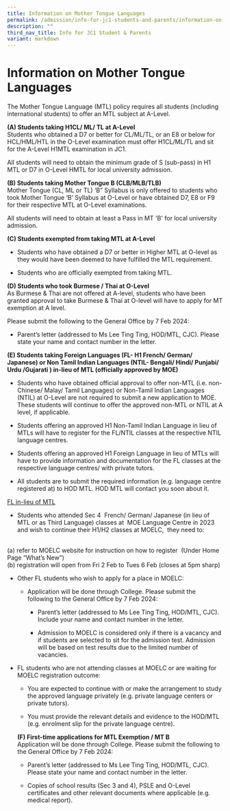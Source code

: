 ```yaml
---
title: Information on Mother Tongue Languages
permalink: /admission/info-for-jc1-students-and-parents/information-on-mother-tongue-languages/
description: ""
third_nav_title: Info for JC1 Student & Parents
variant: markdown
---
```

# Information on Mother Tongue Languages

The Mother Tongue Language (MTL) policy requires all students (including international students) to offer an MTL subject at A-Level.&nbsp;

**(A) Students taking H1CL/ ML/ TL at A-Level**
<br>
Students who obtained a D7 or better for CL/ML/TL, or an E8 or below for HCL/HML/HTL in the O-Level examination must offer H1CL/ML/TL and sit for the A-Level H1MTL examination in JC1.

All students will need to obtain the minimum grade of S (sub-pass) in H1 MTL or D7 in O-Level HMTL for local university admission.

  

**(B) Students taking Mother Tongue B (CLB/MLB/TLB)**
<br>
Mother Tongue (CL, ML or TL) ‘B” Syllabus is only offered to students who took Mother Tongue ‘B’ Syllabus at O-Level or have obtained D7, E8 or F9 for their respective MTL at O-Level examinations.

All students will need to obtain at least a Pass in MT 'B' for local university admission.

  

**(C) Students exempted from taking MTL at A-Level**

*   Students who have obtained a D7 or better in Higher MTL at O-level as they would have been deemed to have fulfilled the MTL requirement.
    
*   Students who are officially exempted from taking MTL.
    

  

**(D) Students who took Burmese / Thai at O-Level**
<br>
As Burmese &amp; Thai are not offered at A-level, students who have been granted approval to take Burmese &amp; Thai at O-level will have to apply for MT exemption at A level.

Please submit the following to the General Office by 7 Feb 2024:

*   Parent’s letter (addressed to Ms Lee Ting Ting, HOD/MTL, CJC). Please state your name and contact number in the letter.&nbsp;

**(E) Students taking Foreign Languages (FL- H1 French/ German/ Japanese) or Non Tamil Indian Languages (NTIL- Bengali/ Hindi/ Punjabi/ Urdu /Gujarati ) in-lieu of MTL (officially approved by MOE)**

*   Students who have obtained official approval to offer non-MTL (i.e. non-Chinese/ Malay/ Tamil Languages) or Non-Tamil Indian Languages (NTIL) at O-Level are not required to submit a new application to MOE. These students will continue to offer the approved non-MTL or NTIL at A level, if applicable.
    
*   Students offering an approved H1 Non-Tamil Indian Language in lieu of MTLs will have to register for the FL/NTIL classes at the respective NTIL language centres.
    
*   Students offering an approved H1 Foreign Language in lieu of MTLs will have to provide information and documentation for the FL classes at the respective language centres/ with private tutors.
    
*   All students are to submit the required information (e.g. language centre registered at) to HOD MTL. HOD MTL will contact you soon about it.&nbsp;&nbsp;&nbsp;
    

  

<u>FL in-lieu of MTL</u>

*   Students who attended Sec 4&nbsp; French/ German/ Japanese (in lieu of MTL or as Third Language) classes at&nbsp; MOE Language Centre in 2023 and wish to continue their H1/H2 classes at MOELC,&nbsp; they need to:&nbsp;
<br>
(a) refer to MOELC website for instruction on how to register&nbsp; (Under Home Page “What’s New”)
<br>
(b) registration will open from Fri 2 Feb to Tues 6 Feb (closes at 5pm sharp)

<ul><li>Other FL students who wish to apply for a place in MOELC:&nbsp;</li>
	
<ul><li>Application will be done through College. Please submit the following to the General Office by 7 Feb 2024:</li>
    

*   Parent’s letter (addressed to Ms Lee Ting Ting, HOD/MTL, CJC). Include your name and contact number in the letter.
    
*   Admission to MOELC is considered only if there is a vacancy and if students are selected to sit for the admission test. Admission will be based on test results due to the limited number of vacancies.</ul></ul>
    

<ul><li>FL students who are not attending classes at MOELC or are waiting for MOELC registration outcome:

*   You are expected to continue with or make the arrangement to study the approved language privately (e.g. private language centers or private tutors).&nbsp;
    
*   You must provide the relevant details and evidence to the HOD/MTL (e.g. enrolment slip for the private language centre).
    

  

**(F) First-time applications for MTL Exemption / MT B**
<br>
Application will be done through College. Please submit the following to the General Office by 7 Feb 2024:
<br>
*   Parent’s letter (addressed to Ms Lee Ting Ting, HOD/MTL, CJC). Please state your name and contact number in the letter.
    
*   Copies of school results (Sec 3 and 4), PSLE and O-Level certificates and other relevant documents where applicable (e.g. medical report).</li></ul>